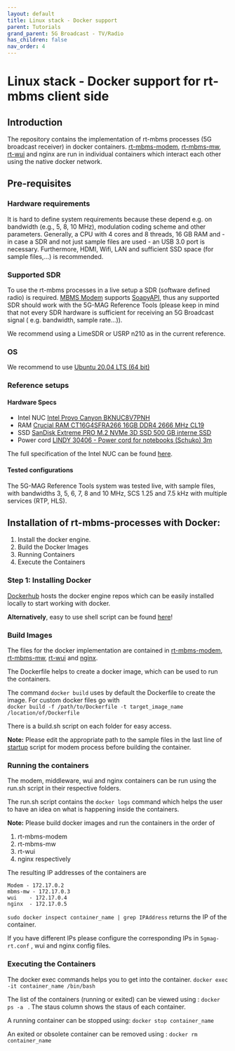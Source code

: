 ```yaml
---
layout: default
title: Linux stack - Docker support
parent: Tutorials
grand_parent: 5G Broadcast - TV/Radio
has_children: false
nav_order: 4
---
```


# Linux stack - Docker support for rt-mbms client side

## Introduction

The repository contains the implementation of rt-mbms processes (5G broadcast receiver) in docker containers.
[rt-mbms-modem](https://github.com/5G-MAG/rt-mbms-modem), [rt-mbms-mw](https://github.com/5G-MAG/rt-mbms-mw), [rt-wui](https://github.com/5G-MAG/rt-wui)
and nginx are run in individual containers which interact each other using the native docker network.

## Pre-requisites

### Hardware requirements

It is hard to define system requirements because these depend e.g. on bandwidth (e.g., 5, 8, 10 MHz), modulation coding
scheme and other parameters. Generally, a CPU with 4 cores and 8 threads, 16 GB RAM and - in case a SDR and not just
sample files are used - an USB 3.0 port is necessary. Furthermore, HDMI, Wifi, LAN and sufficient SSD space (for sample
files,...) is recommended.

### Supported SDR

To use the rt-mbms processes in a live setup a SDR (software defined radio) is required.
[MBMS Modem](https://github.com/5G-MAG/rt-mbms-modem)
supports [SoapyAPI](https://github.com/pothosware/SoapySDR/wiki), thus any supported SDR should work with the 5G-MAG
Reference Tools (please keep in mind that not every SDR hardware is sufficient for receiving an 5G Broadcast signal (
e.g. bandwidth, sample rate...)).

We recommend using a LimeSDR or USRP n210 as in the current reference.

### OS

We recommend to use [Ubuntu 20.04 LTS (64 bit)](https://ubuntu.com/)

### Reference setups

#### Hardware Specs

* Intel NUC [Intel Provo Canyon BKNUC8V7PNH](https://www.amazon.de/gp/product/B08CNLFM1N/ref=ppx_yo_dt_b_asin_title_o06_s00?ie=UTF8&psc=1)
* RAM    [Crucial RAM CT16G4SFRA266 16GB DDR4 2666 MHz CL19](https://www.amazon.de/gp/product/B08C4VKYFG/ref=ppx_yo_dt_b_asin_title_o00_s01?ie=UTF8&psc=1)
* SSD    [SanDisk Extreme PRO M.2 NVMe 3D SSD 500 GB interne SSD](https://www.amazon.de/gp/product/B07BSSFB4N/ref=ppx_yo_dt_b_asin_title_o00_s00?ie=UTF8&psc=1)
* Power cord    [LINDY 30406 - Power cord for notebooks (Schuko) 3m](https://www.amazon.de/gp/product/B00K65JGUY/ref=ppx_yo_dt_b_asin_title_o09_s00?ie=UTF8&psc=1)

The full specification of the Intel NUC can be
found [here](https://ark.intel.com/content/www/us/en/ark/products/199110/intel-nuc-8-pro-kit-nuc8v7pnh.html).

#### Tested configurations

The 5G-MAG Reference Tools system was tested live, with sample files, with bandwidths 3, 5, 6, 7, 8 and 10 MHz, SCS 1.25
and 7.5 kHz with multiple services (RTP, HLS).

## Installation of rt-mbms-processes with Docker:

1. Install the docker engine.
2. Build the Docker Images
3. Running Containers
4. Execute the Containers

### Step 1: Installing Docker

[Dockerhub](https://docs.docker.com/engine/install/ubuntu/) hosts the docker engine repos which can be easily installed
locally to start working with docker.

**Alternatively**, easy to use shell script can be
found [here](https://github.com/5G-MAG/rt-mbms-modem/blob/development/dockerPrereq.sh)!

### Build Images

The files for the docker implementation are contained
in [rt-mbms-modem](https://github.com/5G-MAG/rt-mbms-modem/tree/development/modem), [rt-mbms-mw](https://github.com/5G-MAG/rt-mbms-mw/tree/development/middleware), [rt-wui](https://github.com/5G-MAG/rt-wui/tree/development/wui)
and [nginx](https://github.com/5G-MAG/rt-wui/tree/development/nginx).

The Dockerfile helps to create a docker image, which can be used to run the containers.

The command `docker build` uses by default the Dockerfile to create the image. For custom docker files go with    
`docker build -f /path/to/Dockerfile -t target_image_name /location/of/Dockerfile`

There is a build.sh script on each folder for easy access.

**Note:** Please edit the appropriate path to the sample files in the last line
of [startup](https://github.com/5G-MAG/rt-mbms-modem/tree/development/modem/scripts) script for modem process before
building the container.

### Running the containers

The modem, middleware, wui and nginx containers can be run using the run.sh script in their respective folders.

The run.sh script contains the `docker logs` command which helps the user to have an idea on what is happening inside
the containers.

**Note:** Please build docker images and run the containers in the order of

1. rt-mbms-modem
2. rt-mbms-mw
3. rt-wui
4. nginx respectively

The resulting IP addresses of the containers are

    Modem - 172.17.0.2
    mbms-mw - 172.17.0.3
    wui    - 172.17.0.4
    nginx  - 172.17.0.5

`sudo docker inspect container_name | grep IPAddress` returns the IP of the container.

If you have different IPs please configure the corresponding IPs in `5gmag-rt.conf` , wui and nginx config files.

### Executing the Containers

The docker exec commands helps you to get into the container.
`docker exec -it container_name /bin/bash`

The list of the containers (running or exited) can be viewed using :
`docker ps -a ` . The staus column shows the staus of each container.

A running container can be stopped using:
`docker stop container_name`

An exited or obsolete container can be removed using :
`docker rm container_name`  
